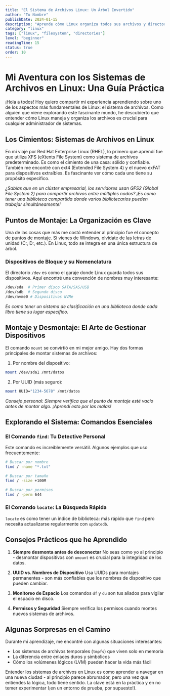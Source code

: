 ```yaml
---
title: "El Sistema de Archivos Linux: Un Árbol Invertido"
author: "Tu Nombre"
publishDate: 2024-01-15
description: "Aprende cómo Linux organiza todos sus archivos y directorios"
category: "linux"
tags: ["linux", "filesystem", "directories"]
level: "beginner"
readingTime: 15
status: true
order: 10
---
```


# Mi Aventura con los Sistemas de Archivos en Linux: Una Guía Práctica

¡Hola a todos! Hoy quiero compartir mi experiencia aprendiendo sobre uno de los aspectos más fundamentales de Linux: el sistema de archivos. Como alguien que viene explorando este fascinante mundo, he descubierto que entender cómo Linux maneja y organiza los archivos es crucial para cualquier administrador de sistemas.

## Los Cimientos: Sistemas de Archivos en Linux

En mi viaje por Red Hat Enterprise Linux (RHEL), lo primero que aprendí fue que utiliza XFS (eXtents File System) como sistema de archivos predeterminado. Es como el cimiento de una casa: sólido y confiable. También me encontré con ext4 (Extended File System 4) y el nuevo exFAT para dispositivos extraíbles. Es fascinante ver cómo cada uno tiene su propósito específico.

*¿Sabías que en un clúster empresarial, los servidores usan GFS2 (Global File System 2) para compartir archivos entre múltiples nodos? ¡Es como tener una biblioteca compartida donde varios bibliotecarios pueden trabajar simultáneamente!*

## Puntos de Montaje: La Organización es Clave

Una de las cosas que más me costó entender al principio fue el concepto de puntos de montaje. Si vienes de Windows, olvídate de las letras de unidad (C:, D:, etc.). En Linux, todo se integra en una única estructura de árbol.

### Dispositivos de Bloque y su Nomenclatura

El directorio `/dev` es como el garaje donde Linux guarda todos sus dispositivos. Aquí encontré una convención de nombres muy interesante:

```bash
/dev/sda  # Primer disco SATA/SAS/USB
/dev/sdb  # Segundo disco
/dev/nvme0 # Dispositivos NVMe
```

*Es como tener un sistema de clasificación en una biblioteca donde cada libro tiene su lugar específico.*

## Montaje y Desmontaje: El Arte de Gestionar Dispositivos

El comando `mount` se convirtió en mi mejor amigo. Hay dos formas principales de montar sistemas de archivos:

1. Por nombre del dispositivo:
```bash
mount /dev/sda1 /mnt/datos
```

2. Por UUID (más seguro):
```bash
mount UUID="1234-5678" /mnt/datos
```

*Consejo personal: Siempre verifica que el punto de montaje esté vacío antes de montar algo. ¡Aprendí esto por las malas!*

## Explorando el Sistema: Comandos Esenciales

### El Comando `find`: Tu Detective Personal

Este comando es increíblemente versátil. Algunos ejemplos que uso frecuentemente:

```bash
# Buscar por nombre
find / -name "*.txt"

# Buscar por tamaño
find / -size +100M

# Buscar por permisos
find / -perm 644
```

### El Comando `locate`: La Búsqueda Rápida

`locate` es como tener un índice de biblioteca: más rápido que `find` pero necesita actualizarse regularmente con `updatedb`.

## Consejos Prácticos que he Aprendido

1. **Siempre desmonta antes de desconectar**
   No seas como yo al principio - desmontar dispositivos con `umount` es crucial para la integridad de los datos.

2. **UUID vs. Nombres de Dispositivo**
   Usa UUIDs para montajes permanentes - son más confiables que los nombres de dispositivo que pueden cambiar.

3. **Monitoreo de Espacio**
   Los comandos `df` y `du` son tus aliados para vigilar el espacio en disco.

4. **Permisos y Seguridad**
   Siempre verifica los permisos cuando montes nuevos sistemas de archivos.

## Algunas Sorpresas en el Camino

Durante mi aprendizaje, me encontré con algunas situaciones interesantes:
- Los sistemas de archivos temporales (`tmpfs`) que viven solo en memoria
- La diferencia entre enlaces duros y simbólicos
- Cómo los volúmenes lógicos (LVM) pueden hacer la vida más fácil


Entender los sistemas de archivos en Linux es como aprender a navegar en una nueva ciudad - al principio parece abrumador, pero una vez que entiendes la lógica, todo tiene sentido. La clave está en la práctica y en no temer experimentar (¡en un entorno de prueba, por supuesto!).


